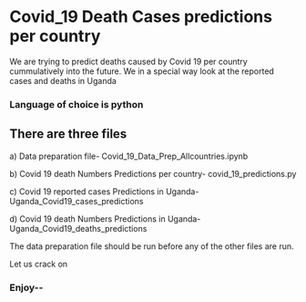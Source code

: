 # Covid_19 Death Cases predictions per country

We are trying to predict deaths caused by Covid 19 per country cummulatively into the future. 
We in a special way look at the reported cases and deaths in Uganda

### Language of choice is python

## There are three files

a) Data preparation file- Covid_19_Data_Prep_Allcountries.ipynb

b) Covid 19 death Numbers Predictions per country- covid_19_predictions.py

c) Covid 19 reported cases Predictions in Uganda- Uganda_Covid19_cases_predictions

d) Covid 19 death Numbers Predictions in Uganda- Uganda_Covid19_deaths_predictions

The data preparation file should be run before any of the other files are run.

Let us crack on

### Enjoy--
